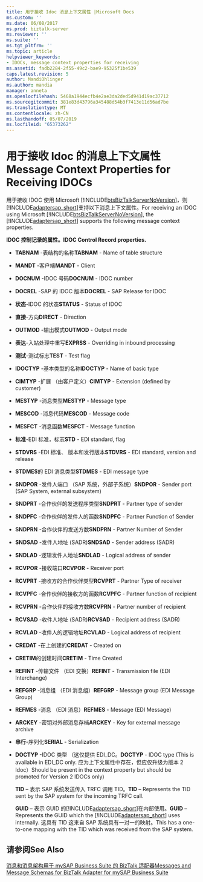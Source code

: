 ```yaml
---
title: 用于接收 Idoc 消息上下文属性 |Microsoft Docs
ms.custom: ''
ms.date: 06/08/2017
ms.prod: biztalk-server
ms.reviewer: ''
ms.suite: ''
ms.tgt_pltfrm: ''
ms.topic: article
helpviewer_keywords:
- IDOCs, message context properties for receiving
ms.assetid: fadb2284-2f55-49c2-bae9-95325f1be539
caps.latest.revision: 5
author: MandiOhlinger
ms.author: mandia
manager: anneta
ms.openlocfilehash: 5468a1944ecfb4e2ae3da2ded5d941d19ac37712
ms.sourcegitcommit: 381e83d43796a345488d54b3f7413e11d56ad7be
ms.translationtype: MT
ms.contentlocale: zh-CN
ms.lasthandoff: 05/07/2019
ms.locfileid: "65373262"
---
```

# <a name="message-context-properties-for-receiving-idocs"></a><span data-ttu-id="5d6af-102">用于接收 Idoc 的消息上下文属性</span><span class="sxs-lookup"><span data-stu-id="5d6af-102">Message Context Properties for Receiving IDOCs</span></span>
<span data-ttu-id="5d6af-103">用于接收 IDOC 使用 Microsoft [!INCLUDE[btsBizTalkServerNoVersion](../../includes/btsbiztalkservernoversion-md.md)]，则[!INCLUDE[adaptersap_short](../../includes/adaptersap-short-md.md)]支持以下消息上下文属性。</span><span class="sxs-lookup"><span data-stu-id="5d6af-103">For receiving an IDOC using Microsoft [!INCLUDE[btsBizTalkServerNoVersion](../../includes/btsbiztalkservernoversion-md.md)], the [!INCLUDE[adaptersap_short](../../includes/adaptersap-short-md.md)] supports the following message context properties.</span></span>  
  
 <span data-ttu-id="5d6af-104">**IDOC 控制记录的属性。**</span><span class="sxs-lookup"><span data-stu-id="5d6af-104">**IDOC Control Record properties.**</span></span>  
  
- <span data-ttu-id="5d6af-105">**TABNAM** -表结构的名称</span><span class="sxs-lookup"><span data-stu-id="5d6af-105">**TABNAM** - Name of table structure</span></span>  
  
- <span data-ttu-id="5d6af-106">**MANDT** -客户端</span><span class="sxs-lookup"><span data-stu-id="5d6af-106">**MANDT** - Client</span></span>  
  
- <span data-ttu-id="5d6af-107">**DOCNUM** -IDOC 号码</span><span class="sxs-lookup"><span data-stu-id="5d6af-107">**DOCNUM** - IDOC number</span></span>  
  
- <span data-ttu-id="5d6af-108">**DOCREL** -SAP 的 IDOC 版本</span><span class="sxs-lookup"><span data-stu-id="5d6af-108">**DOCREL** - SAP Release for IDOC</span></span>  
  
- <span data-ttu-id="5d6af-109">**状态**-IDOC 的状态</span><span class="sxs-lookup"><span data-stu-id="5d6af-109">**STATUS** - Status of IDOC</span></span>  
  
- <span data-ttu-id="5d6af-110">**直接**-方向</span><span class="sxs-lookup"><span data-stu-id="5d6af-110">**DIRECT** - Direction</span></span>  
  
- <span data-ttu-id="5d6af-111">**OUTMOD** -输出模式</span><span class="sxs-lookup"><span data-stu-id="5d6af-111">**OUTMOD** - Output mode</span></span>  
  
- <span data-ttu-id="5d6af-112">**表达**-入站处理中重写</span><span class="sxs-lookup"><span data-stu-id="5d6af-112">**EXPRSS** - Overriding in inbound processing</span></span>  
  
- <span data-ttu-id="5d6af-113">**测试**-测试标志</span><span class="sxs-lookup"><span data-stu-id="5d6af-113">**TEST** - Test flag</span></span>  
  
- <span data-ttu-id="5d6af-114">**IDOCTYP** -基本类型的名称</span><span class="sxs-lookup"><span data-stu-id="5d6af-114">**IDOCTYP** - Name of basic type</span></span>  
  
- <span data-ttu-id="5d6af-115">**CIMTYP** -扩展 （由客户定义）</span><span class="sxs-lookup"><span data-stu-id="5d6af-115">**CIMTYP** - Extension (defined by customer)</span></span>  
  
- <span data-ttu-id="5d6af-116">**MESTYP** -消息类型</span><span class="sxs-lookup"><span data-stu-id="5d6af-116">**MESTYP** - Message type</span></span>  
  
- <span data-ttu-id="5d6af-117">**MESCOD** -消息代码</span><span class="sxs-lookup"><span data-stu-id="5d6af-117">**MESCOD** - Message code</span></span>  
  
- <span data-ttu-id="5d6af-118">**MESFCT** -消息函数</span><span class="sxs-lookup"><span data-stu-id="5d6af-118">**MESFCT** - Message function</span></span>  
  
- <span data-ttu-id="5d6af-119">**标准**-EDI 标准，标志</span><span class="sxs-lookup"><span data-stu-id="5d6af-119">**STD** - EDI standard, flag</span></span>  
  
- <span data-ttu-id="5d6af-120">**STDVRS** -EDI 标准、 版本和发行版本</span><span class="sxs-lookup"><span data-stu-id="5d6af-120">**STDVRS** - EDI standard, version and release</span></span>  
  
- <span data-ttu-id="5d6af-121">**STDMES**的 EDI 消息类型</span><span class="sxs-lookup"><span data-stu-id="5d6af-121">**STDMES** - EDI message type</span></span>  
  
- <span data-ttu-id="5d6af-122">**SNDPOR** -发件人端口 （SAP 系统，外部子系统）</span><span class="sxs-lookup"><span data-stu-id="5d6af-122">**SNDPOR** - Sender port (SAP System, external subsystem)</span></span>  
  
- <span data-ttu-id="5d6af-123">**SNDPRT** -合作伙伴的发送程序类型</span><span class="sxs-lookup"><span data-stu-id="5d6af-123">**SNDPRT** - Partner type of sender</span></span>  
  
- <span data-ttu-id="5d6af-124">**SNDPFC** -合作伙伴的发件人的函数</span><span class="sxs-lookup"><span data-stu-id="5d6af-124">**SNDPFC** - Partner Function of Sender</span></span>  
  
- <span data-ttu-id="5d6af-125">**SNDPRN** -合作伙伴的发送方数</span><span class="sxs-lookup"><span data-stu-id="5d6af-125">**SNDPRN** - Partner Number of Sender</span></span>  
  
- <span data-ttu-id="5d6af-126">**SNDSAD** -发件人地址 (SADR)</span><span class="sxs-lookup"><span data-stu-id="5d6af-126">**SNDSAD** - Sender address (SADR)</span></span>  
  
- <span data-ttu-id="5d6af-127">**SNDLAD** -逻辑发件人地址</span><span class="sxs-lookup"><span data-stu-id="5d6af-127">**SNDLAD** - Logical address of sender</span></span>  
  
- <span data-ttu-id="5d6af-128">**RCVPOR** -接收端口</span><span class="sxs-lookup"><span data-stu-id="5d6af-128">**RCVPOR** - Receiver port</span></span>  
  
- <span data-ttu-id="5d6af-129">**RCVPRT** -接收方的合作伙伴类型</span><span class="sxs-lookup"><span data-stu-id="5d6af-129">**RCVPRT** - Partner Type of receiver</span></span>  
  
- <span data-ttu-id="5d6af-130">**RCVPFC** -合作伙伴的接收方的函数</span><span class="sxs-lookup"><span data-stu-id="5d6af-130">**RCVPFC** - Partner function of recipient</span></span>  
  
- <span data-ttu-id="5d6af-131">**RCVPRN** -合作伙伴的接收方数</span><span class="sxs-lookup"><span data-stu-id="5d6af-131">**RCVPRN** - Partner number of recipient</span></span>  
  
- <span data-ttu-id="5d6af-132">**RCVSAD** -收件人地址 (SADR)</span><span class="sxs-lookup"><span data-stu-id="5d6af-132">**RCVSAD** - Recipient address (SADR)</span></span>  
  
- <span data-ttu-id="5d6af-133">**RCVLAD** -收件人的逻辑地址</span><span class="sxs-lookup"><span data-stu-id="5d6af-133">**RCVLAD** - Logical address of recipient</span></span>  
  
- <span data-ttu-id="5d6af-134">**CREDAT** -在上创建的</span><span class="sxs-lookup"><span data-stu-id="5d6af-134">**CREDAT** - Created on</span></span>  
  
- <span data-ttu-id="5d6af-135">**CRETIM**的创建时间</span><span class="sxs-lookup"><span data-stu-id="5d6af-135">**CRETIM** - Time Created</span></span>  
  
- <span data-ttu-id="5d6af-136">**REFINT** -传输文件 （EDI 交换）</span><span class="sxs-lookup"><span data-stu-id="5d6af-136">**REFINT** - Transmission file (EDI Interchange)</span></span>  
  
- <span data-ttu-id="5d6af-137">**REFGRP** -消息组 （EDI 消息组）</span><span class="sxs-lookup"><span data-stu-id="5d6af-137">**REFGRP** - Message group (EDI Message Group)</span></span>  
  
- <span data-ttu-id="5d6af-138">**REFMES** -消息 （EDI 消息）</span><span class="sxs-lookup"><span data-stu-id="5d6af-138">**REFMES** - Message (EDI Message)</span></span>  
  
- <span data-ttu-id="5d6af-139">**ARCKEY** -密钥对外部消息存档</span><span class="sxs-lookup"><span data-stu-id="5d6af-139">**ARCKEY** - Key for external message archive</span></span>  
  
- <span data-ttu-id="5d6af-140">**串行**-序列化</span><span class="sxs-lookup"><span data-stu-id="5d6af-140">**SERIAL** - Serialization</span></span>  
  
- <span data-ttu-id="5d6af-141">**DOCTYP** -IDOC 类型 （这仅提供 EDI_DC。</span><span class="sxs-lookup"><span data-stu-id="5d6af-141">**DOCTYP** - IDOC type (This is available in EDI_DC only.</span></span> <span data-ttu-id="5d6af-142">应为上下文属性中存在，但应仅升级为版本 2 Idoc）</span><span class="sxs-lookup"><span data-stu-id="5d6af-142">Should be present in the context property but should be promoted for Version 2 IDOCs only)</span></span>  
  
  <span data-ttu-id="5d6af-143">**TID** – 表示 SAP 系统发送传入 TRFC 调用 TID。</span><span class="sxs-lookup"><span data-stu-id="5d6af-143">**TID** – Represents the TID sent by the SAP system for the incoming TRFC call.</span></span>  
  
  <span data-ttu-id="5d6af-144">**GUID** – 表示 GUID 的[!INCLUDE[adaptersap_short](../../includes/adaptersap-short-md.md)]在内部使用。</span><span class="sxs-lookup"><span data-stu-id="5d6af-144">**GUID** – Represents the GUID which the [!INCLUDE[adaptersap_short](../../includes/adaptersap-short-md.md)] uses internally.</span></span> <span data-ttu-id="5d6af-145">这具有 TID 这来自 SAP 系统具有一对一的映射。</span><span class="sxs-lookup"><span data-stu-id="5d6af-145">This has a one-to-one mapping with the TID which was received from the SAP system.</span></span>  
  
## <a name="see-also"></a><span data-ttu-id="5d6af-146">请参阅</span><span class="sxs-lookup"><span data-stu-id="5d6af-146">See Also</span></span>  
 [<span data-ttu-id="5d6af-147">消息和消息架构用于 mySAP Business Suite 的 BizTalk 适配器</span><span class="sxs-lookup"><span data-stu-id="5d6af-147">Messages and Message Schemas for BizTalk Adapter for mySAP Business Suite</span></span>](../../adapters-and-accelerators/adapter-sap/messages-and-message-schemas-for-biztalk-adapter-for-mysap-business-suite.md)